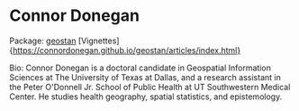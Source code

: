 # Connor Donegan

Package: [geostan](https://connordonegan.github.io/geostan)
[Vignettes]{https://connordonegan.github.io/geostan/articles/index.html}

Bio: Connor Donegan is a doctoral candidate in Geospatial Information Sciences at The University of Texas at Dallas, and a research assistant in the Peter O'Donnell Jr. School of Public Health at UT Southwestern Medical Center. He studies health geography, spatial statistics, and epistemology.
